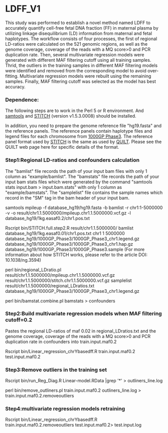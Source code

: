 # LDFF_V1
This study was performed to establish a novel method named LDFF to accurately quantify cell-free fetal DNA fraction (FF) in maternal plasma by utilizing linkage disequilibrium (LD) information from maternal and fetal haplotypes. The workflow consists of four processes, the first of regional LD-ratios were calculated on the 521 genomic regions, as well as the genome coverage, coverage of the reads with a MQ score>0 and PCR duplication rate. Then, several multivariate regression models were generated with different MAF filtering cutoff using all training samples. Thrid, the outliers in the training samples in different MAF filtering models were identified and removed from the corresponding model to avoid over-fitting. Multivariate regression models were rebuilt using the remaining samples. Finally, MAF filtering cutoff was selected as the model has best accuracy.

### Dependence: 
The following steps are to work in the Perl 5 or R environment. And [samtools](http://www.htslib.org/) and [STITCH](http://www.stats.ox.ac.uk/~myers/) (version v1.5.3.0008) should be installed.

In addition, you need to prepare the genome reference file "hg19.fasta" and the reference panels. The reference panels contain haplotype files and legend files for each chromosome from [1000GP Phase3](https://www.internationalgenome.org/category/phase-3/). The reference panel format used by [STITCH](https://github.com/rwdavies/STITCH/blob/master/README.md) is the same as used by [QUILT](https://github.com/rwdavies/QUILT?tab=readme-ov-file#paragraph-io-input). Please see the QUILT web page here for specific details of the format. 

### Step1:Regional LD-ratios and confounders calculation

The "bamlist" file records the path of your input bam files with only 1 column as "example/bamlist".
The "bamstats" file records the path of your input bam stats files which were generated by the command "samtools stats input.bam > input.bam.stats" with only 1 column as "example/bamstats".
The "samplelist" file contains the sample names which record in the "SM" tag in the bam header of your input bam.

samtools mpileup -f database_hg19/hg19.fasta -b bamlist -r chr1:1-5000000 -v -o result/chr1.1.5000000/mpileup.chr1.1.5000000.vcf.gz -l database_hg19/1kg.easaf0.2/chr1.pos.txt

Rscript bin/STITCH.full.step2.R result/chr1.1.5000000/ bamlist database_hg19/1kg.easaf0.01/chr1.pos.txt  chr1 1 5000000 database_hg19/1000GP_Phase3/1000GP_Phase3_chr1.legend.gz database_hg19/1000GP_Phase3/1000GP_Phase3_chr1.hap.gz database_hg19/1000GP_Phase3/1000GP_Phase3.sample
(For more information about how STITCH works, please refer to the article DOI: 10.1038/ng.3594)

perl bin/regional_LDratio.pl result/chr1.1.5000000/mpileup.chr1.1.5000000.vcf.gz result/chr1.1.5000000/stitch.chr1.1.5000000.vcf.gz samplelist result/chr1.1.5000000/regional_LDratios.txt database_hg19/1000GP_Phase3/1000GP_Phase3_chr1.legend.gz

perl bin/bamstat.combine.pl bamstats > confounders

### Step2:Build multivariate regression models when MAF filtering cutoff=0.2

Pastes the regional LD-ratios of maf 0.02 in regional_LDratios.txt and the genome coverage, coverage of the reads with a MQ score>0 and PCR duplication rate in confounders into train.input.maf0.2

Rscript bin/Linear_regression_chrYbasedff.R train.input.maf0.2 test.input.maf0.2

### Step3:Remove outliers in the training set

Rscript bin/run_Reg_Diag.R Linear-model.RData |grep '\*' > outliners_line.log

perl bin/remove_outliners.pl train.input.maf0.2 outliners_line.log > train.input.maf0.2.removeoutliers

### Step4:multivariate regression models retraining

Rscript bin/Linear_regression_chrYbasedff.R train.input.maf0.2.removeoutliers test.input.maf0.2> test.input.log

